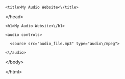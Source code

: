 <!DOCTYPE html>

<html>

  <head>

    <title>My Audio Website<\/title>

  <\/head>

  <body>

    <h1>My Audio Website<\/h1>

    <audio controls>

      <source src="audio_file.mp3" type="audio\/mpeg">

    <\/audio>

  <\/body>

<\/html>
